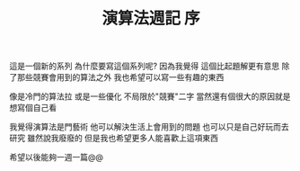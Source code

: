﻿---
title: 演算法週記 序
categories: Algorithm-Weeekly-Journal
---
這是一個新的系列
為什麼要寫這個系列呢?
因為我覺得
這個比起題解更有意思
除了那些競賽會用到的算法之外
我也希望可以寫一些有趣的東西
<!-- more -->
像是冷門的算法拉
或是一些優化
不局限於"競賽"二字
當然還有個很大的原因就是想寫個自己看

我覺得演算法是門藝術
他可以解決生活上會用到的問題
也可以只是自己好玩而去研究
雖然說我廢廢的
但是我也希望更多人能喜歡上這項東西

希望以後能夠一週一篇@@

